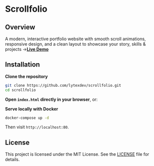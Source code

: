 # Scrollfolio

## Overview
A modern, interactive portfolio website with smooth scroll animations, responsive design, and a clean layout to showcase your story, skills & projects ->[**Live Demo**](https://lytexdev.github.io/scrollfolio/)

## Installation

**Clone the repository**
```bash
git clone https://github.com/lytexdev/scrollfolio.git
cd scrollfolio
````

**Open `index.html` directly in your browser**, or:

**Serve locally with Docker**

```bash
docker-compose up -d
```
Then visit `http://localhost:80`.


## License

This project is licensed under the MIT License. See the [LICENSE](LICENSE) file for details.
